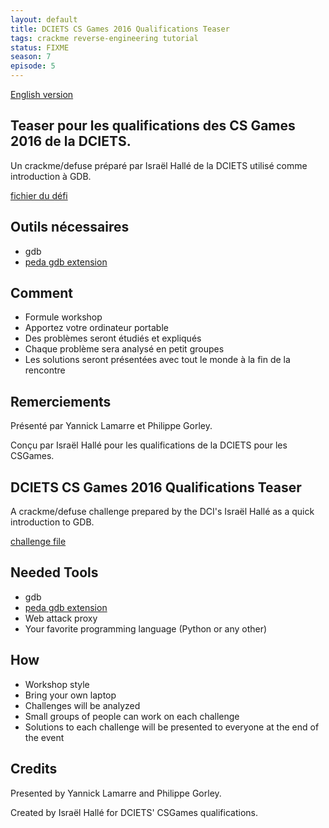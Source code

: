 ```yaml
---
layout: default
title: DCIETS CS Games 2016 Qualifications Teaser
tags: crackme reverse-engineering tutorial
status: FIXME
season: 7
episode: 5
---
```

[English version](#english)

## Teaser pour les qualifications des CS Games 2016 de la DCIETS.

Un crackme/defuse préparé par Israël Hallé de la DCIETS utilisé comme introduction à GDB.

[fichier du défi](https://github.com/montrehack/challenges/raw/master/2016-05-16/defuse)

## Outils nécessaires

* gdb
* [peda gdb extension](https://github.com/longld/peda)

## Comment

* Formule workshop
* Apportez votre ordinateur portable
* Des problèmes seront étudiés et expliqués
* Chaque problème sera analysé en petit groupes
* Les solutions seront présentées avec tout le monde à la fin de la rencontre

## Remerciements

Présenté par Yannick Lamarre et Philippe Gorley.

Conçu par Israël Hallé pour les qualifications de la DCIETS pour les CSGames.

<a id="english"></a>

## DCIETS CS Games 2016 Qualifications Teaser

A crackme/defuse challenge prepared by the DCI's Israël Hallé as a quick introduction to GDB.

[challenge file](https://github.com/montrehack/challenges/raw/master/2016-05-16/defuse)

## Needed Tools

* gdb
* [peda gdb extension](https://github.com/longld/peda)
* Web attack proxy
* Your favorite programming language (Python or any other)

## How

* Workshop style
* Bring your own laptop
* Challenges will be analyzed
* Small groups of people can work on each challenge
* Solutions to each challenge will be presented to everyone at the end of the event

## Credits

Presented by Yannick Lamarre and Philippe Gorley.

Created by Israël Hallé for DCIETS' CSGames qualifications.
